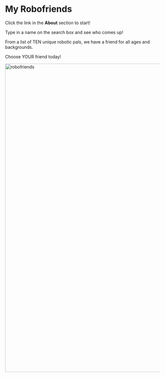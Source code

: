 # My Robofriends

Click the link in the **About** section to start!

Type in a name on the search box and see who comes up!

From a list of TEN unique robotic pals, we have a friend for all ages and backgrounds.

Choose YOUR friend today!

<img width="1000" alt="robofriends" src="https://user-images.githubusercontent.com/43804428/109884814-72226d80-7c32-11eb-8c7a-e24e0d3299ae.png">
